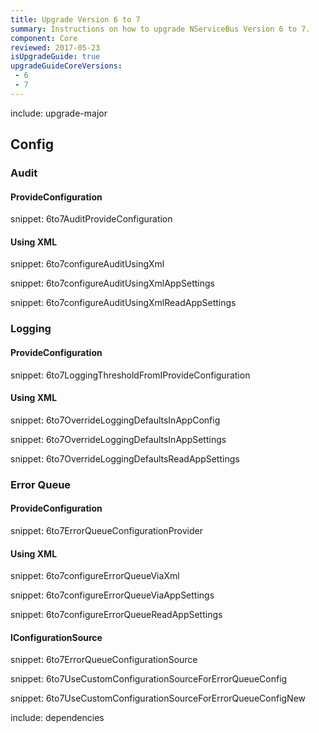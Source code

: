 ```yaml
---
title: Upgrade Version 6 to 7
summary: Instructions on how to upgrade NServiceBus Version 6 to 7.
component: Core
reviewed: 2017-05-23
isUpgradeGuide: true
upgradeGuideCoreVersions:
 - 6
 - 7
---
```



include: upgrade-major

## Config


### Audit


#### ProvideConfiguration

snippet: 6to7AuditProvideConfiguration


#### Using XML

snippet: 6to7configureAuditUsingXml


snippet: 6to7configureAuditUsingXmlAppSettings


snippet: 6to7configureAuditUsingXmlReadAppSettings


### Logging


#### ProvideConfiguration

snippet: 6to7LoggingThresholdFromIProvideConfiguration


#### Using XML

snippet: 6to7OverrideLoggingDefaultsInAppConfig



snippet: 6to7OverrideLoggingDefaultsInAppSettings

snippet: 6to7OverrideLoggingDefaultsReadAppSettings


### Error Queue


#### ProvideConfiguration

snippet: 6to7ErrorQueueConfigurationProvider



#### Using XML

snippet: 6to7configureErrorQueueViaXml

snippet: 6to7configureErrorQueueViaAppSettings

snippet: 6to7configureErrorQueueReadAppSettings


#### IConfigurationSource

snippet: 6to7ErrorQueueConfigurationSource

snippet: 6to7UseCustomConfigurationSourceForErrorQueueConfig

snippet: 6to7UseCustomConfigurationSourceForErrorQueueConfigNew




include: dependencies
